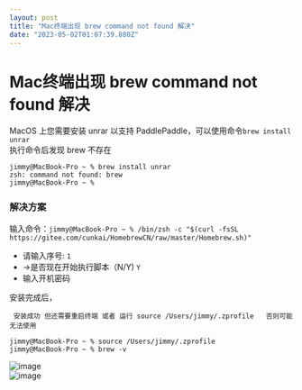 ```yaml
---
layout: post
title: "Mac终端出现 brew command not found 解决"
date: "2023-05-02T01:07:39.880Z"
---
```

Mac终端出现 brew command not found 解决
=================================

MacOS 上您需要安装 unrar 以支持 PaddlePaddle，可以使用命令`brew install unrar`  
执行命令后发现 brew 不存在

    jimmy@MacBook-Pro ~ % brew install unrar
    zsh: command not found: brew
    jimmy@MacBook-Pro ~ % 
    

### 解决方案

输入命令：`jimmy@MacBook-Pro ~ % /bin/zsh -c "$(curl -fsSL https://gitee.com/cunkai/HomebrewCN/raw/master/Homebrew.sh)"`

*   请输入序号: `1`
*   \->是否现在开始执行脚本（N/Y) `Y`
*   输入开机密码

安装完成后，

     安装成功 但还需要重启终端 或者 运行 source /Users/jimmy/.zprofile   否则可能无法使用
      
    jimmy@MacBook-Pro ~ % source /Users/jimmy/.zprofile
    jimmy@MacBook-Pro ~ % brew -v
    

![image](https://img2023.cnblogs.com/blog/80824/202304/80824-20230427201836223-177657101.png)  
![image](https://img2023.cnblogs.com/blog/80824/202304/80824-20230427203948166-905281571.png)